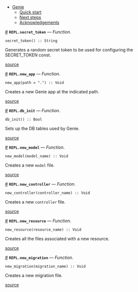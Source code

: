 

- [Genie](index.md#Genie-1)
    - [Quick start](index.md#Quick-start-1)
    - [Next steps](index.md#Next-steps-1)
    - [Acknowledgements](index.md#Acknowledgements-1)

<a id='REPL.secret_token' href='#REPL.secret_token'>#</a>
**`REPL.secret_token`** &mdash; *Function*.



```
secret_token() :: String
```

Generates a random secret token to be used for configuring the SECRET_TOKEN const.


<a target='_blank' href='https://github.com/essenciary/Genie.jl/tree/bbc5671fb81149c8da565a16ed27d1cf7fd2ccfc/src/REPL.jl#L6-L10' class='documenter-source'>source</a><br>

<a id='REPL.new_app' href='#REPL.new_app'>#</a>
**`REPL.new_app`** &mdash; *Function*.



```
new_app(path = ".") :: Void
```

Creates a new Genie app at the indicated path.


<a target='_blank' href='https://github.com/essenciary/Genie.jl/tree/bbc5671fb81149c8da565a16ed27d1cf7fd2ccfc/src/REPL.jl#L16-L20' class='documenter-source'>source</a><br>

<a id='REPL.db_init' href='#REPL.db_init'>#</a>
**`REPL.db_init`** &mdash; *Function*.



```
db_init() :: Bool
```

Sets up the DB tables used by Genie.


<a target='_blank' href='https://github.com/essenciary/Genie.jl/tree/bbc5671fb81149c8da565a16ed27d1cf7fd2ccfc/src/REPL.jl#L37-L41' class='documenter-source'>source</a><br>

<a id='REPL.new_model' href='#REPL.new_model'>#</a>
**`REPL.new_model`** &mdash; *Function*.



```
new_model(model_name) :: Void
```

Creates a new `model` file.


<a target='_blank' href='https://github.com/essenciary/Genie.jl/tree/bbc5671fb81149c8da565a16ed27d1cf7fd2ccfc/src/REPL.jl#L47-L51' class='documenter-source'>source</a><br>

<a id='REPL.new_controller' href='#REPL.new_controller'>#</a>
**`REPL.new_controller`** &mdash; *Function*.



```
new_controller(controller_name) :: Void
```

Creates a new `controller` file.


<a target='_blank' href='https://github.com/essenciary/Genie.jl/tree/bbc5671fb81149c8da565a16ed27d1cf7fd2ccfc/src/REPL.jl#L57-L61' class='documenter-source'>source</a><br>

<a id='REPL.new_resource' href='#REPL.new_resource'>#</a>
**`REPL.new_resource`** &mdash; *Function*.



```
new_resource(resource_name) :: Void
```

Creates all the files associated with a new resource.


<a target='_blank' href='https://github.com/essenciary/Genie.jl/tree/bbc5671fb81149c8da565a16ed27d1cf7fd2ccfc/src/REPL.jl#L67-L71' class='documenter-source'>source</a><br>

<a id='REPL.new_migration' href='#REPL.new_migration'>#</a>
**`REPL.new_migration`** &mdash; *Function*.



```
new_migration(migration_name) :: Void
```

Creates a new migration file.


<a target='_blank' href='https://github.com/essenciary/Genie.jl/tree/bbc5671fb81149c8da565a16ed27d1cf7fd2ccfc/src/REPL.jl#L77-L81' class='documenter-source'>source</a><br>


